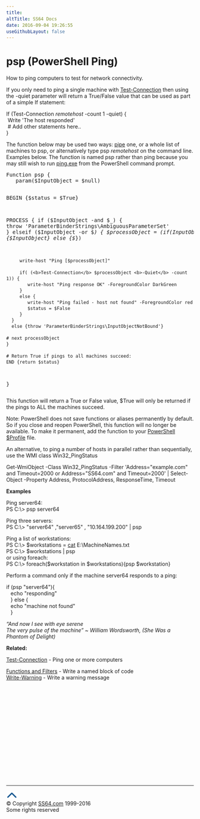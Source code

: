 ```yaml
---
title:
altTitle: SS64 Docs
date: 2016-09-04 19:26:55
useGithubLayout: false
---
```

<!-- #BeginLibraryItem "/Library/head_pssyntax.lbi" --><!-- #EndLibraryItem --><h1> psp (PowerShell Ping) </h1> 
<p>How to ping   computers to test for network connectivity. </p>
<p>If you only need to ping a single machine with <a href="test-connection.html"><span class="code">Test-Connection</span></a> then using the -quiet parameter will return a True/False value that can be used as part of a simple If statement: </p>
<p class="code">If (Test-Connection <i>remotehost</i> -count 1 -quiet) {<br>
&nbsp;Write 'The host responded'<br>
&nbsp;# Add other statements here.. <br>
}</p>
<p>The function below may be used two ways: <a href="syntax-pipeline.html">pipe</a> one, or a whole list of machines to <span class="code">psp</span>, or   alternatively  type<span class="code"> psp <i>remotehost</i></span> on the command line. Examples below. The function is named psp rather than ping because you may still wish to run <a href="../nt/ping.html">ping.exe</a> from the PowerShell command prompt. </p>
<pre>Function psp {
   param($InputObject = $null)

   BEGIN {$status = $True}

   PROCESS {
      if ($InputObject -and $_) {
         throw 'ParameterBinderStrings\AmbiguousParameterSet'
      } elseif ($InputObject -or $_) {
         $processObject = $(if ($InputObject) {$InputObject} else {$_})

         write-host "Ping [$processObject]"

         if( (<b>Test-Connection</b> $processObject <b>-Quiet</b> -count 1)) {
            write-host "Ping response OK" -ForegroundColor DarkGreen
         }
         else {
            write-host "Ping failed - host not found" -ForegroundColor red
            $status = $False
         }
      }
      else {throw 'ParameterBinderStrings\InputObjectNotBound'}

    # next processObject
    }

    # Return True if pings to all machines succeed:
    END {return $status}
}</pre>
<p>This function will return a True or False value, $True will only be returned if the pings to ALL the machines succeed.</p>
<p>Note: PowerShell does not save functions or aliases permanently by default. So if you close and reopen PowerShell, this function will no longer be available. To make it permanent, add the function to your <a href="syntax-profile.html">PowerShell $Profile</a> file.</p>
<p>An alternative, to ping a  number of hosts in parallel rather than sequentially, use the WMI class <span class="code">Win32_PingStatus</span></p>
<p class="code">Get-WmiObject -Class Win32_PingStatus -Filter 'Address="example.com" and Timeout=2000 or Address="SS64.com" and Timeout=2000' |   Select-Object -Property Address, ProtocolAddress, ResponseTime, Timeout</p>
<p><b>Examples</b></p>
<p>Ping server64:<br>
<span class="code"> PS C:\&gt; psp server64</span></p>
<p>Ping three servers:<span class="code"><br>
PS C:\&gt; "server64" ,"server65" , "10.164.199.200" | psp</span></p>
<p>Ping a list of workstations:<br>
<span class="code">PS C:\&gt; $workstations = <a href="get-content.html">cat</a> E:\MachineNames.txt<br>
PS C:\&gt; $workstations | psp</span><br>
or using foreach:<span class="code"><br>
PS C:\&gt; foreach($workstation in $workstations){psp $workstation}</span></p>
<p>Perform a command only if the machine <span class="code">server64</span> responds to a ping:</p>
<p class="code">if (psp "server64"){ <br>
  &nbsp;&nbsp; echo "responding" <br>
  &nbsp;&nbsp; } else { <br>
  &nbsp;&nbsp; echo "machine not found" <br>
&nbsp;&nbsp; }</p>
<p class="quote"><i>“And now I see with eye serene<br>
The very pulse of the machine” ~ William Wordsworth, (She Was a Phantom of Delight)</i></p>
<p><b>Related:</b></p>
<p><a href="test-connection.html">Test-Connection</a> - Ping one or more computers<br>

<a href="syntax-functions.html">Functions and Filters</a> - Write a named block of code<br>
<a href="write-warning.html">Write-Warning</a> - Write a warning message</p><!-- #BeginLibraryItem "/Library/foot_ps.lbi" --><p>
<!-- PowerShell300 -->
<ins class="adsbygoogle" style="display:inline-block;width:300px;height:250px" data-ad-client="ca-pub-6140977852749469" data-ad-slot="6253539900"></ins>
<script>
(adsbygoogle = window.adsbygoogle || []).push({});
</script></p>
<hr>
<div id="bl" class="footer"><a href="syntax-psping.html#"><img src="../images/top.png" width="30" height="22" alt="Back to the Top"></a></div>
<div id="br" class="footer, tagline">© Copyright <a href="http://ss64.com/">SS64.com</a> 1999-2016<br>
Some rights reserved</div><!-- #EndLibraryItem -->

